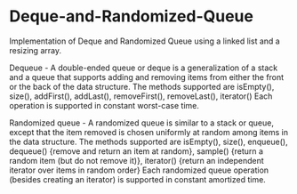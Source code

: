 # Deque-and-Randomized-Queue

Implementation of Deque and Randomized Queue using a linked list and a resizing array.

Dequeue - A double-ended queue or deque is a generalization of a stack and a queue that supports adding and removing items from either the front or the back of the data structure. 
The methods supported are isEmpty(), size(), addFirst(), addLast(), removeFirst(), removeLast(), iterator()
Each operation is supported in constant worst-case time.

Randomized queue - A randomized queue is similar to a stack or queue, except that the item removed is chosen uniformly at random among items in the data structure.
The methods supported are isEmpty(), size(), enqueue(), dequeue() {remove and return an item at random}, sample() {return a random item (but do not remove it)}, iterator() {return an independent iterator over items in random order}
Each randomized queue operation (besides creating an iterator) is supported in constant amortized time.
